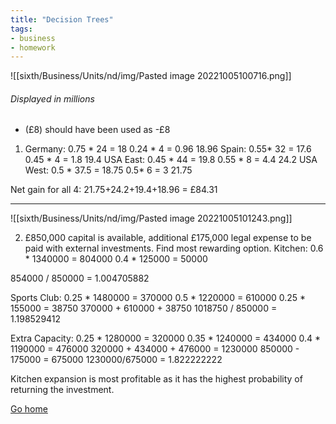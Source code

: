 ```yaml
---
title: "Decision Trees"
tags:
- business
- homework
---
```


![[sixth/Business/Units/nd/img/Pasted image 20221005100716.png]]

###### Displayed in millions

 - (£8) should have been used as -£8
1) Germany:
	0.75 * 24 = 18
	0.24 * 4  = 0.96
	18.96
	Spain:
	0.55* 32 = 17.6
	0.45 * 4 = 1.8
	19.4
	USA East:
	0.45 * 44 = 19.8
	0.55 * 8 = 4.4
	24.2
	USA West:
	0.5 * 37.5 = 18.75
	0.5* 6 = 3
	21.75

Net gain for all 4: 21.75+24.2+19.4+18.96 = £84.31

---

![[sixth/Business/Units/nd/img/Pasted image 20221005101243.png]]

2) £850,000 capital is available, additional £175,000 legal expense to be paid with external investments. Find most rewarding option.
Kitchen:
0.6 * 1340000 = 804000
0.4 * 125000 =  50000

854000 / 850000 = 1.004705882

Sports Club:
0.25 * 1480000 = 370000
0.5 * 1220000 = 610000
0.25 * 155000 = 38750
370000 + 610000 + 38750
1018750 / 850000 = 1.198529412



Extra Capacity:
0.25 *  1280000 = 320000
0.35 * 1240000 = 434000
0.4 * 1190000 = 476000
320000 + 434000 + 476000 = 1230000
850000 - 175000 = 675000
1230000/675000 = 1.822222222

Kitchen expansion is most profitable as it has the highest probability of returning the investment.

[Go home](/)